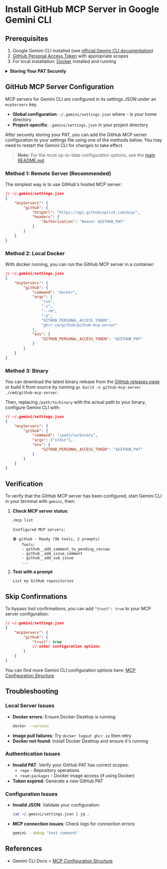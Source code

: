 # Install GitHub MCP Server in Google Gemini CLI

## Prerequisites

1. Google Gemini CLI installed (see [official Gemini CLI documentation](https://github.com/google-gemini/gemini-cli))
2. [GitHub Personal Access Token](https://github.com/settings/personal-access-tokens/new) with appropriate scopes
3. For local installation: [Docker](https://www.docker.com/) installed and running

<details>
<summary><b>Storing Your PAT Securely</b></summary>
<br>

For security, avoid hardcoding your token. Create or update `~/.gemini/.env` (where `~` is your home or project directory) with your PAT:

```bash
# ~/.gemini/.env
GITHUB_PAT=your_token_here
```

</details>

## GitHub MCP Server Configuration

MCP servers for Gemini CLI are configured in its settings JSON under an `mcpServers` key.

- **Global configuration**: `~/.gemini/settings.json` where `~` is your home directory
- **Project-specific**: `.gemini/settings.json` in your project directory

After securely storing your PAT, you can add the GitHub MCP server configuration to your settings file using one of the methods below. You may need to restart the Gemini CLI for changes to take effect.

> **Note:** For the most up-to-date configuration options, see the [main README.md](../../README.md).

### Method 1: Remote Server (Recommended)

The simplest way is to use GitHub's hosted MCP server:

```json
// ~/.gemini/settings.json
{
    "mcpServers": {
        "github": {
            "httpUrl": "https://api.githubcopilot.com/mcp/",
            "headers": {
                "Authorization": "Bearer $GITHUB_PAT"
            }
        }
    }
}
```

### Method 2: Local Docker

With docker running, you can run the GitHub MCP server in a container:

```json
// ~/.gemini/settings.json
{
    "mcpServers": {
        "github": {
            "command": "docker",
            "args": [
                "run",
                "-i",
                "--rm",
                "-e",
                "GITHUB_PERSONAL_ACCESS_TOKEN",
                "ghcr.io/github/github-mcp-server"
            ],
            "env": {
                "GITHUB_PERSONAL_ACCESS_TOKEN": "$GITHUB_PAT"
            }
        }
    }
}
```

### Method 3: Binary

You can download the latest binary release from the [GitHub releases page](https://github.com/github/github-mcp-server/releases) or build it from source by running `go build -o github-mcp-server ./cmd/github-mcp-server`.

Then, replacing `/path/to/binary` with the actual path to your binary, configure Gemini CLI with:

```json
// ~/.gemini/settings.json
{
    "mcpServers": {
        "github": {
            "command": "/path/to/binary",
            "args": ["stdio"],
            "env": {
                "GITHUB_PERSONAL_ACCESS_TOKEN": "$GITHUB_PAT"
            }
        }
    }
}
```

## Verification

To verify that the GitHub MCP server has been configured, start Gemini CLI in your terminal with `gemini`, then:

1. **Check MCP server status**:

    ```
    /mcp list
    ```

    ```
    ℹConfigured MCP servers:

    🟢 github - Ready (96 tools, 2 prompts)
        Tools:
        - github__add_comment_to_pending_review
        - github__add_issue_comment
        - github__add_sub_issue
        ...
    ```

2. **Test with a prompt**
    ```
    List my GitHub repositories
    ```

## Skip Confirmations

To bypass tool confirmations, you can add `"trust": true` to your MCP server configuration:

```json
// ~/.gemini/settings.json
{
    "mcpServers": {
        "github": {
            "trust": true
            // other configuration options
        }
    }
}
```

You can find more Gemini CLI configuration options here: [MCP Configuration Structure](https://google-gemini.github.io/gemini-cli/docs/tools/mcp-server.html#configuration-structure)

## Troubleshooting

### Local Server Issues

- **Docker errors**: Ensure Docker Desktop is running
    ```bash
    docker --version
    ```
- **Image pull failures**: Try `docker logout ghcr.io` then retry
- **Docker not found**: Install Docker Desktop and ensure it's running

### Authentication Issues

- **Invalid PAT**: Verify your GitHub PAT has correct scopes:
    - `repo` - Repository operations
    - `read:packages` - Docker image access (if using Docker)
- **Token expired**: Generate a new GitHub PAT

### Configuration Issues

- **Invalid JSON**: Validate your configuration:
    ```bash
    cat ~/.gemini/settings.json | jq .
    ```
- **MCP connection issues**: Check logs for connection errors:
    ```bash
    gemini --debug "test command"
    ```

## References

- Gemini CLI Docs > [MCP Configuration Structure](https://google-gemini.github.io/gemini-cli/docs/tools/mcp-server.html#configuration-structure)
